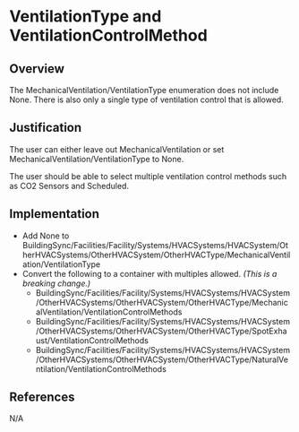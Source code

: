 # VentilationType and VentilationControlMethod

## Overview

The MechanicalVentilation/VentilationType enumeration does not include None. There is also only a single type of ventilation control that is allowed.

## Justification

The user can either leave out MechanicalVentilation or set MechanicalVentilation/VentilationType to None.

The user should be able to select multiple ventilation control methods such as CO2 Sensors and Scheduled.

## Implementation

* Add None to BuildingSync/Facilities/Facility/Systems/HVACSystems/HVACSystem/OtherHVACSystems/OtherHVACSystem/OtherHVACType/MechanicalVentilation/VentilationType
* Convert the following to a container with multiples allowed. *(This is a breaking change.)*
	* BuildingSync/Facilities/Facility/Systems/HVACSystems/HVACSystem/OtherHVACSystems/OtherHVACSystem/OtherHVACType/MechanicalVentilation/VentilationControlMethods
	* BuildingSync/Facilities/Facility/Systems/HVACSystems/HVACSystem/OtherHVACSystems/OtherHVACSystem/OtherHVACType/SpotExhaust/VentilationControlMethods
	* BuildingSync/Facilities/Facility/Systems/HVACSystems/HVACSystem/OtherHVACSystems/OtherHVACSystem/OtherHVACType/NaturalVentilation/VentilationControlMethods


## References

N/A

